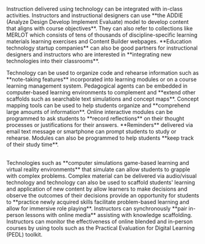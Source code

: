<p><span style=font-weight: 400;>Instruction delivered using technology can be integrated with in-class activities. Instructors and instructional designers can use </span>**the ADDIE (Analyze Design Develop Implement Evaluate) model to develop content that aligns with course objectives**<span style=font-weight: 400;>. They can also refer to collections like MERLOT which consists of tens of thousands of discipline-specific learning materials learning exercises and Content Builder webpages. </span>**Education technology startup companies**<span style=font-weight: 400;> can also be good partners for instructional designers and instructors who are interested in </span>**integrating new technologies into their classrooms**<span style=font-weight: 400;>.</span></p>

<p><span style=font-weight: 400;>Technology can be used to organize code and rehearse information such as </span>**note-taking features**<span style=font-weight: 400;> incorporated into learning modules or on a course learning management system. Pedagogical agents can be embedded in computer-based learning environments to complement and </span>**extend other scaffolds such as searchable text simulations and concept maps**<span style=font-weight: 400;>. Concept mapping tools can be used to help students organize and </span>**comprehend large amounts of information**<span style=font-weight: 400;>. Online interactive modules can be programmed to ask students to </span>**record reflections**<span style=font-weight: 400;> on their thought processes or justifications for their answers. </span>**Reminders**<span style=font-weight: 400;> delivered via email text message or smartphone can prompt students to study or rehearse. Modules can also be programmed to help students </span>**keep track of their study time**<span style=font-weight: 400;>. </span></p>  <p><br><span style=font-weight: 400;>Technologies such as </span>**computer simulations game-based learning and virtual reality environments**<span style=font-weight: 400;> that simulate can allow students to grapple with complex problems. Complex material can be delivered via audio/visual technology and technology can also be used to scaffold students' learning and application of new content by allow learners to make decisions and observe the outcomes of their decisions provide an opportunity for students to </span>**practice newly acquired skills facilitate problem-based learning and allow for immersive role playing**<span style=font-weight: 400;>. Instructors can synchronously </span>**pair in-person lessons with online media**<span style=font-weight: 400;> assisting with knowledge scaffolding. Instructors can monitor the effectiveness of online blended and in-person courses by using tools such as the Practical Evaluation for Digital Learning (PEDL) toolkit.</span></p>
